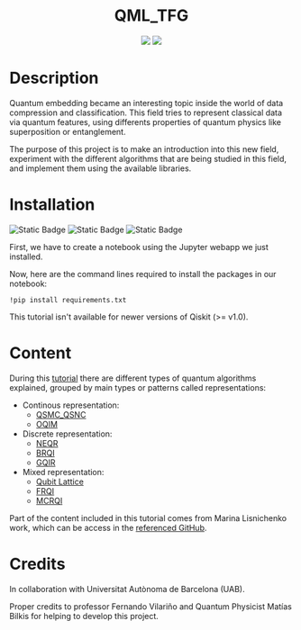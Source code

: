 <h1 align="center">
  QML_TFG
</h1>

<p align="center">
  <img src="https://img.shields.io/github/followers/kaitouser?style=flat-square&logo=github"/>
  <img src="https://img.shields.io/github/commit-activity/t/kaitouser/QML_TFG?style=flat-square&color=green"/>
</p>

# Description

Quantum embedding became an interesting topic inside the world of data compression and classification. 
This field tries to represent classical data via quantum features, using differents properties of quantum physics like superposition or entanglement.

The purpose of this project is to make an introduction into this new field, experiment with the different algorithms that are being studied in this field, and implement them using the available libraries.

# Installation

![Static Badge](https://img.shields.io/badge/Jupyter-F37626?style=for-the-badge&logo=Jupyter&logoColor=white&labelColor=black&link=https%3A%2F%2Fjupyter.org%2F)
![Static Badge](https://img.shields.io/badge/Python-3776AB?style=for-the-badge&logo=Python&logoColor=white&labelColor=black&link=https%3A%2F%2Fwww.python.org%2F)
![Static Badge](https://img.shields.io/badge/Qiskit-6929C4?style=for-the-badge&logo=Qiskit&labelColor=black&link=https%3A%2F%2Fdocs.quantum.ibm.com%2F)

First, we have to create a notebook using the Jupyter webapp we just installed.

Now, here are the command lines required to install the packages in our notebook:
~~~
!pip install requirements.txt
~~~

This tutorial isn't available for newer versions of Qiskit (>= v1.0).

# Content

During this [tutorial](https://github.com/kaitouser/QML_TFG/blob/d71f04b7f191ca446d577f28cbfe7871e80e2c48/Tutorial/Quantum%20encoding/Quantum_representations_tutorial.ipynb) there are different types of quantum algorithms explained, grouped by main types or patterns called representations:

 - Continous representation:
   - [QSMC_QSNC](https://www.researchgate.net/publication/257641707_Image_storage_retrieval_compression_and_segmentation_in_a_quantum_system)
   - [OQIM](https://doi.org/10.1007/s11128-019-2463-7)
 - Discrete representation:
    - [NEQR](https://doi.org/10.1007/s11128-013-0567-z)
    - [BRQI](https://ieeexplore.ieee.org/document/8470069)
    - [GQIR](https://doi.org/10.1007/s11128-015-1099-5)
 - Mixed representation:
    - [Qubit Lattice](https://doi.org/10.1117/12.485960)
    - [FRQI](https://doi.org/10.1007/s11128-010-0177-y)
    - [MCRQI](https://ieeexplore.ieee.org/document/6051718)
  
Part of the content included in this tutorial comes from Marina Lisnichenko work, which can be access in the [referenced GitHub](https://github.com/UralmashFox/QPI).

# Credits
In collaboration with Universitat Autònoma de Barcelona (UAB).

Proper credits to professor Fernando Vilariño and Quantum Physicist Matías Bilkis for helping to develop this project.
